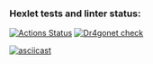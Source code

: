 ### Hexlet tests and linter status:
[![Actions Status](https://github.com/Dr4gonet/php-project-48/workflows/hexlet-check/badge.svg)](https://github.com/Dr4gonet/php-project-48/actions)   [![Dr4gonet check](https://github.com/Dr4gonet/php-project-48/actions/workflows/Dr4gonet-check.yml/badge.svg)](https://github.com/Dr4gonet/php-project-48/actions/workflows/Dr4gonet-check.yml)

[![asciicast](https://asciinema.org/a/3ZWPneMDEOqNTzS7AvanfTUV9.svg)](https://asciinema.org/a/3ZWPneMDEOqNTzS7AvanfTUV9)
